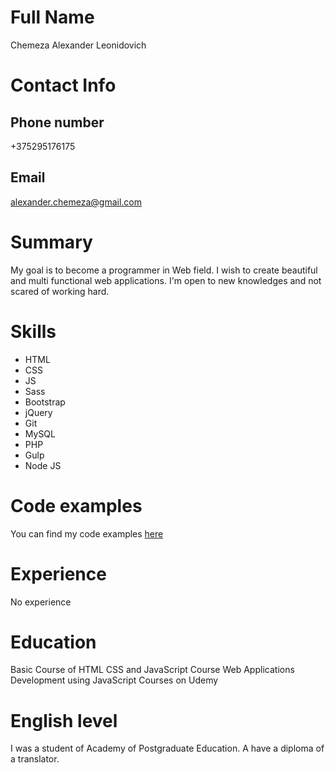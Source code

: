 # Full Name
Chemeza Alexander Leonidovich
# Contact Info
## Phone number
+375295176175
## Email
alexander.chemeza@gmail.com
# Summary
My goal is to become a programmer in Web field. I wish to create beautiful and multi functional web applications. I'm open to new knowledges and not scared of working hard.
# Skills
* HTML
* CSS
* JS
* Sass
* Bootstrap
* jQuery
* Git
* MySQL
* PHP
* Gulp
* Node JS
# Code examples
You can find my code examples [here](https://codepen.io/dashboard?type=VIEW&opts_itemType=PEN&opts_searchTerm=null&opts_order=RELEVANCE&opts_depth=EVERYTHING&opts_showForks=true&opts_filter=all&opts_orderBy=ID&opts_orderDirection=0&opts_tag=null&displayType=GRID&previewType=IFRAME&activeType=PEN)
# Experience
No experience
# Education
Basic Course of HTML CSS and JavaScript
Course Web Applications Development using JavaScript
Courses on Udemy
# English level
I was a student of Academy of Postgraduate Education. A have a diploma of a translator.
